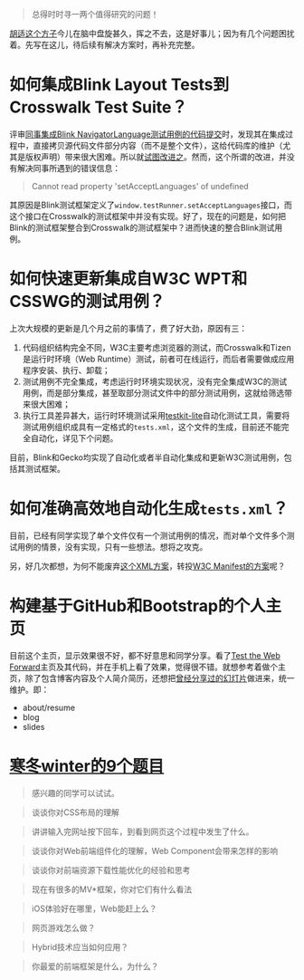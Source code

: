 > 总得时时寻一两个值得研究的问题！

[胡适这个方子](http://www.douban.com/note/289778846/)今儿在脑中盘旋甚久，挥之不去，这是好事儿；因为有几个问题困扰着。先写在这儿，待后续有解决方案时，再补充完整。

# 如何集成Blink Layout Tests到Crosswalk Test Suite？

评审[同事集成Blink NavigatorLanguage测试用例的代码提交](https://github.com/crosswalk-project/crosswalk-test-suite/pull/635)时，发现其在集成过程中，直接拷贝源代码文件部分内容（而不是整个文件），这给代码库的维护（尤其是版权声明）带来很大困难。所以就[试图改进之](https://github.com/crosswalk-project/crosswalk-test-suite/pull/658)。然而，这个所谓的改进，并没有解决同事所遇到的错误信息：

> Cannot read property 'setAcceptLanguages' of undefined

其原因是Blink测试框架定义了`window.testRunner.setAcceptLanguages`接口，而这个接口在Crosswalk的测试框架中并没有实现。好了，现在的问题是，如何把Blink的测试框架整合到Crosswalk的测试框架中？进而快速的整合Blink测试用例。

# 如何快速更新集成自W3C WPT和CSSWG的测试用例？

上次大规模的更新是几个月之前的事情了，费了好大劲，原因有三：

1. 代码组织结构完全不同，W3C主要考虑浏览器的测试，而Crosswalk和Tizen是运行时环境（Web Runtime）测试，前者可在线运行，而后者需要做成应用程序安装、执行、卸载；
2. 测试用例不完全集成，考虑运行时环境实现状况，没有完全集成W3C的测试用例，而是部分集成，甚至取部分测试文件中的部分测试用例，这就给筛选带来很大困难；
3. 执行工具差异甚大，运行时环境测试采用[testkit-lite](https://github.com/testkit/testkit-lite)自动化测试工具，需要将测试用例组织成具有一定格式的`tests.xml`，这个文件的生成，目前还不能完全自动化，详见下个问题。

目前，Blink和Gecko均实现了自动化或者半自动化集成和更新W3C测试用例，包括其测试框架。

# 如何准确高效地自动化生成`tests.xml`？

目前，已经有同学实现了单个文件仅有一个测试用例的情况，而对单个文件多个测试用例的情景，没有实现，只有一些想法。想将之攻克。

另，好几次都想，为何不能废弃[这个XML方案](https://github.com/testkit/testkit-lite/tree/master/xsd)，转投[W3C Manifest的方案](https://github.com/w3c/web-platform-tests/blob/master/tools/scripts/manifest.py)呢？

# 构建基于GitHub和Bootstrap的个人主页

目前这个主页，显示效果很不好，都不好意思和同学分享。看了[Test the Web Forward](http://testthewebforward.org/)主页及其代码，并在手机上看了效果，觉得很不错。就想参考着做个主页，除了包含博客内容及个人简介简历，还想把[曾经分享过的幻灯片](http://zqzhang.github.io/reveal.js/)做进来，统一维护。即：

* about/resume
* blog
* slides

# [寒冬winter的9个题目](http://weibo.com/p/1001603741249222874725)

> 感兴趣的同学可以试试。

> 谈谈你对CSS布局的理解

> 讲讲输入完网址按下回车，到看到网页这个过程中发生了什么。

> 谈谈你对Web前端组件化的理解，Web Component会带来怎样的影响

> 谈谈你对前端资源下载性能优化的经验和思考

> 现在有很多的MV*框架，你对它们有什么看法

> iOS体验好在哪里，Web能赶上么？

> 网页游戏怎么做？

> Hybrid技术应当如何应用？

> 你最爱的前端框架是什么，为什么？
